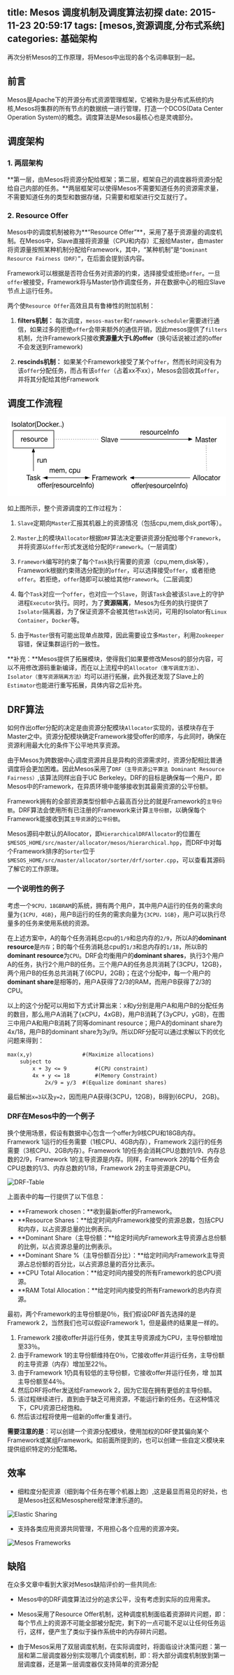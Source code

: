 title: Mesos 调度机制及调度算法初探
date: 2015-11-23 20:59:17
tags: [mesos,资源调度,分布式系统]
categories: 基础架构
---
再次分析Mesos的工作原理，将Mesos中出现的各个名词串联到一起。

<!-- more -->

## 前言

Mesos是Apache下的开源分布式资源管理框架，它被称为是分布式系统的内核,Mesos将集群的所有节点的数据统一进行管理，打造一个DCOS(Data Center Operation System)的概念。调度算法是Mesos最核心也是灵魂部分。

## 调度架构

### 1. 两层架构

**第一层，由Mesos将资源分配给框架；第二层，框架自己的调度器将资源分配给自己内部的任务。**两层框架可以使得Mesos不需要知道任务的资源需求量，不需要知道任务的类型和数据存储，只需要和框架进行交互就行了。

### 2. Resource Offer

Mesos中的调度机制被称为**“Resource Offer”**，采用了基于资源量的调度机制。在Mesos中，Slave直接将资源量（CPU和内存）汇报给Master，由master将资源量按照某种机制分配给Framework，其中，“某种机制”是`“Dominant Resource Fairness（DRF）”`，在后面会提到该内容。

Framework可以根据是否符合任务对资源的约束，选择接受或拒绝`offer`。一旦`offer`被接受，Framework将与Master协作调度任务，并在数据中心的相应Slave节点上运行任务。

两个使`Resource Offer`高效且具有鲁棒性的附加机制：

1. **filters机制：** 每次调度，`mesos-master`和`framework-scheduler`需要进行通信，如果过多的拒绝`offer`会带来额外的通信开销，因此mesos提供了`filters`机制，允许Framework只接收**资源量大于L的offer**（换句话说被过滤的offer不会发送到Framework)

2. **rescinds机制：** 如果某个Framework接受了某个`offer`，然而长时间没有为该`offer`分配任务，而占有该`offer`（占着xx不xx），Mesos会回收其`offer`，并将其分配给其他Framework

## 调度工作流程

![mesos-workflow](/uploads/images/2015/11/23/mesos-workflow.png)

如上图所示，整个资源调度的工作过程为：

1. `Slave`定期向`Master`汇报其机器上的资源情况（包括cpu,mem,disk,port等）。

2. `Master`上的模块`Allocator`根据`DRF`算法决定要讲资源分配给哪个`Framework`，并将资源以`offer`形式发送给分配的`Framework`。（一层调度）

3. `Framework`编写时约束了每个`Task`执行需要的资源（cpu,mem,disk等），Framework根据约束筛选分配到的`offer`，可以选择接受`offer`，或者拒绝`offer`。若拒绝，`offer`随即可以被给其他`Framework`。（二层调度）

4. 每个`Task`对应一个`offer`，也对应一个`Slave`，则该`Task`会被该`Slave`上的守护进程`Executor`执行。同时，为了**资源隔离**，Mesos为任务的执行提供了`Isolator`隔离器，为了保证资源不会被其他`Task`访问，可用的Isolator有`Linux Container`，`Docker`等。

5. 由于`Master`很有可能出现单点故障，因此需要设立多`Master`，利用`Zookeeper`容错，保证集群运行的一致性。

**补充：**Mesos提供了拓展模块，使得我们如果要修改Mesos的部分内容，可以不用修改源码重新编译，而在以上流程中的`Allocator（重写调度方法）`、`Isolator（重写资源隔离方法）`均可以进行拓展，此外我还发现了Slave上的`Estimator`也能进行重写拓展，具体内容之后补充。

## DRF算法

如何作出offer分配的决定是由资源分配模块`Allocator`实现的，该模块存在于Master之中。资源分配模块确定Framework接受offer的顺序，与此同时，确保在资源利用最大化的条件下公平地共享资源。

由于Mesos为跨数据中心调度资源并且是异构的资源需求时，资源分配相比普通调度将会更加困难。因此Mesos采用了`DRF（主导资源公平算法 Dominant Resource Fairness）`,该算法同样出自于UC Berkeley。DRF的目标是确保每一个用户，即Mesos中的Framework，在异质环境中能够接收到其最需资源的公平份额。

Framework拥有的全部资源类型份额中占最高百分比的就是Framework的`主导份额`。DRF算法会使用所有已注册的Framework来计算`主导份额`，以确保每个Framework能接收到其`主导资源`的`公平份额`。

Mesos源码中默认的Allocator，即`HierarchicalDRFAllocator`的位置在`$MESOS_HOME/src/master/allocator/mesos/hierarchical.hpp`，而DRF中对每个Framework排序的`Sorter`位于`$MESOS_HOME/src/master/allocator/sorter/drf/sorter.cpp`，可以查看其源码了解它的工作原理。

### 一个说明性的例子

考虑一个`9CPU，18GBRAM`的系统，拥有两个用户，其中用户A运行的任务的需求向量为`{1CPU, 4GB}`，用户B运行的任务的需求向量为`{3CPU，1GB}`，用户可以执行尽量多的任务来使用系统的资源。

在上述方案中，A的每个任务消耗总cpu的`1/9`和总内存的`2/9`，所以A的**dominant resource**是`内存`；B的每个任务消耗总cpu的`1/3`和总内存的`1/18`，所以B的**dominant resource**为`CPU`。DRF会均衡用户的**dominant shares**，执行3个用户A的任务，执行2个用户B的任务。三个用户A的任务总共消耗了{3CPU，12GB}，两个用户B的任务总共消耗了{6CPU，2GB}；在这个分配中，每一个用户的**dominant share**是相等的，用户A获得了2/3的RAM，而用户B获得了2/3的CPU。

以上的这个分配可以用如下方式计算出来：x和y分别是用户A和用户B的分配任务的数目，那么用户A消耗了{xCPU，4xGB}，用户B消耗了{3yCPU，yGB}，在图三中用户A和用户B消耗了同等dominant resource；用户A的dominant share为4x/18，用户B的dominant share为3y/9。所以DRF分配可以通过求解以下的优化问题来得到：

```
max(x,y)            	#(Maximize allocations)
	subject to
		x + 3y <= 9 		#(CPU constraint)
		4x + y <= 18 		#(Memory Constraint)
			2x/9 = y/3 	#(Equalize dominant shares)
```

最后解出`x=3`以及`y=2`，因而用户A获得{3CPU，12GB}，B得到{6CPU， 2GB}。

### DRF在Mesos中的一个例子

换个使用场景，假设有数据中心包含一个offer为9核CPU和18GB内存。Framework 1运行的任务需要（1核CPU、4GB内存），Framework 2运行的任务需要（3核CPU、2GB内存）。Framework 1的任务会消耗CPU总数的1/9、内存总数的2/9，Framework 1的主导资源是内存。同样，Framework 2的每个任务会CPU总数的1/3、内存总数的1/18，Framework 2的主导资源是CPU。

![DRF-Table](http://cdn3.infoqstatic.com/statics_s1_20151118-0143/resource/articles/analyse-mesos-part-04/zh/resources/0604003.jpg)

上面表中的每一行提供了以下信息：

* **Framework chosen：**收到最新offer的Framework。
* **Resource Shares：**给定时间内Framework接受的资源总数，包括CPU和内存，以占资源总量的比例表示。
* **Dominant Share（主导份额：**给定时间内Framework主导资源占总份额的比例，以占资源总量的比例表示。
* **Dominant Share %（主导份额百分比）：**给定时间内Framework主导资源占总份额的百分比，以占资源总量的百分比表示。
* **CPU Total Allocation：**给定时间内接受的所有Framework的总CPU资源。
* **RAM Total Allocation：**给定时间内接受的所有Framework的总内存资源。

最初，两个Framework的主导份额是0％，我们假设DRF首先选择的是Framework 2，当然我们也可以假设Framework 1，但是最终的结果是一样的。

1. Framework 2接收offer并运行任务，使其主导资源成为CPU，主导份额增加至33％。
2. 由于Framework 1的主导份额维持在0％，它接收offer并运行任务，主导份额的主导资源（内存）增加至22％。
3. 由于Framework 1仍具有较低的主导份额，它接收offer并运行任务，增 加其主导份额至44％。
4. 然后DRF将offer发送给Framework 2，因为它现在拥有更低的主导份额。
5. 该过程继续进行，直到由于缺乏可用资源，不能运行新的任务。在这种情况下，CPU资源已经饱和。
6. 然后该过程将使用一组新的offer重复进行。

**需要注意的是**：可以创建一个资源分配模块，使用加权的DRF使其偏向某个Framework或某组Framework。如前面所提到的，也可以创建一些自定义模块来提供组织特定的分配策略。

## 效率

* 细粒度分配资源（细到每个任务在哪个机器上跑）,这是最显而易见的好处，也是Mesos社区和Mesosphere经常津津乐道的。

![Elastic Sharing](http://cdn2.infoqstatic.com/statics_s2_20151118-0143/resource/articles/analyse-mesos-part-02/zh/resources/mesos-elastic-cea4da90b3c819bd96b3158da1a6f86b.jpg)

* 支持各类应用资源共同管理，不用担心各个应用的资源冲突。

![Mesos Frameworks](http://cdn2.infoqstatic.com/statics_s2_20151118-0143/resource/articles/analyse-mesos-part-02/zh/resources/mesos_frameworks.png)

## 缺陷

在众多文章中看到大家对Mesos缺陷评价的一些共同点:

* Mesos中的DRF调度算法过分的追求公平，没有考虑到实际的应用需求。

* Mesos采用了Resource Offer机制，这种调度机制面临着资源碎片问题，即：每个节点上的资源不可能全部被分配完，剩下的一点可能不足以让任何任务运行，这样，便产生了类似于操作系统中的内存碎片问题。

* 由于Mesos采用了双层调度机制，在实际调度时，将面临设计决策问题：第一层和第二层调度器分别实现哪几个调度机制，即：将大部分调度机制放到第一层调度器，还是第一层调度器仅支持简单的资源分配

